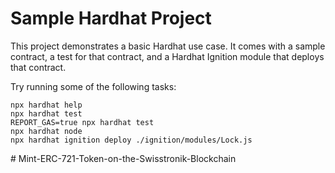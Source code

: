 # Sample Hardhat Project

This project demonstrates a basic Hardhat use case. It comes with a sample contract, a test for that contract, and a Hardhat Ignition module that deploys that contract.

Try running some of the following tasks:

```shell
npx hardhat help
npx hardhat test
REPORT_GAS=true npx hardhat test
npx hardhat node
npx hardhat ignition deploy ./ignition/modules/Lock.js
```
#   M i n t - E R C - 7 2 1 - T o k e n - o n - t h e - S w i s s t r o n i k - B l o c k c h a i n  
 